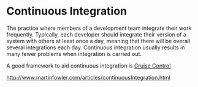 # Continuous Integration

The practice where members of a development team integrate their work frequently.  Typically, each developer should integrate their version of a system with others at least once a day, meaning that there will be overall several integrations each day.  Continuous integration usually results in many fewer problems when integration is carried out.

A good framework to aid continuous integration is [Cruise Control](/wiki/cruise_control)

http://www.martinfowler.com/articles/continuousIntegration.html